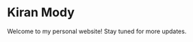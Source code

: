 <!DOCTYPE html>
<html lang="en">
<head>
  <meta charset="UTF-8" />
  <title>Kiran Mody - Personal Website</title>
</head>
<body>
  <h1>Kiran Mody</h1>
  <p>Welcome to my personal website! Stay tuned for more updates.</p>
</body>
</html>

